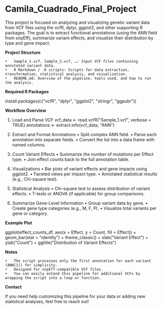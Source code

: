 # Camila_Cuadrado_Final_Project

This project is focused on analyzing and visualizing genetic variant data from VCF files using the vcfR, dplyr, ggplot2, and other supporting R packages. The goal is to extract functional annotations (using the ANN field from snpEff), summarize variant effects, and visualize their distribution by type and gene impact.

**Project Structure**

	•	Sample_1.vcf, Sample_2.vcf, …: Input VCF files containing annotated variant data.
	•	R Markdown / .R scripts: Scripts for data extraction, transformation, statistical analysis, and visualization.
	•	README.md: Overview of the pipeline, tools used, and how to run the analysis.

**Required R Packages**

install.packages(c("vcfR", "dplyr", "ggplot2", "stringr", "ggpubr"))

**Workflow Overview**

1. Load and Parse VCF
vcf_data <- read.vcfR("Sample_1.vcf", verbose = TRUE)
annotations <- extract.info(vcf_data, "ANN")
2. Extract and Format Annotations
	•	Split complex ANN field.
	•	Parse each annotation into separate fields.
	•	Convert the list into a data frame with named columns.

3. Count Variant Effects
	•	Summarize the number of mutations per Effect type.
	•	Join effect counts back to the full annotation table.

4. Visualizations
	•	Bar plots of variant effects and gene impacts using ggplot2.
	•	Faceted views per impact type.
	•	Annotated statistical results (e.g., Chi-square test).

5. Statistical Analysis
	•	Chi-square test to assess distribution of variant effects.
	•	T-tests or ANOVA (if applicable) for group comparisons.

6. Summarize Gene-Level Information
	•	Group variant data by gene.
	•	Create gene type categories (e.g., M, F, P).
	•	Visualize total variants per gene or category.

**Example Plot**

ggplot(effect_counts_df, aes(x = Effect, y = Count, fill = Effect)) +
  geom_bar(stat = "identity") +
  theme_classic() +
  xlab("Variant Effect") +
  ylab("Count") +
  ggtitle("Distribution of Variant Effects")
  
**Notes**

	•	The script processes only the first annotation for each variant (ANN[1]) for simplicity.
	•	Designed for snpEff-compatible VCF files.
	•	You can easily extend this pipeline for additional VCFs by wrapping the script into a loop or function.

**Contact**

If you need help customizing this pipeline for your data or adding new statistical analyses, feel free to reach out!
